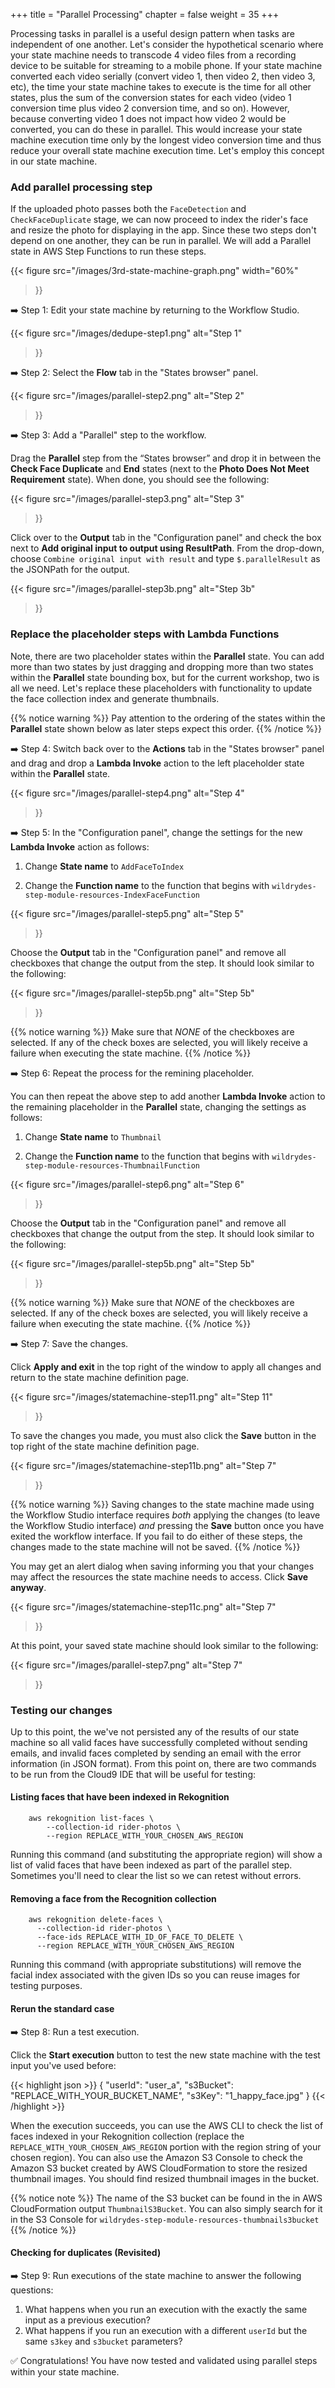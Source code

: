 +++
title = "Parallel Processing"
chapter = false
weight = 35
+++

Processing tasks in parallel is a useful design pattern when tasks are independent of one another. Let's consider the hypothetical scenario where your state machine needs to transcode 4 video files from a recording device to be suitable for streaming to a mobile phone. If your state machine converted each video serially (convert video 1, then video 2, then video 3, etc), the time your state machine takes to execute is the time for all other states, plus the sum of the conversion states for each video (video 1 conversion time plus video 2 conversion time, and so on). However, because converting video 1 does not impact how video 2 would be converted, you can do these in parallel. This would increase your state machine execution time only by the longest video conversion time and thus reduce your overall state machine execution time. Let's employ this concept in our state machine.

### Add parallel processing step

If the uploaded photo passes both the `FaceDetection` and `CheckFaceDuplicate` stage, we can now proceed to index the rider's face and resize the photo for displaying in the app. Since these two steps don't depend on one another, they can be run in parallel. We will add a Parallel state in AWS Step Functions to run these steps.

<!--The ARNs of the two AWS Lambda functions that index faces and generate thumbnails can be found in the AWS CloudFormation output `IndexFaceFunctionArn` and `ThumbnailFunctionArn` respectively. -->

{{< figure
	src="/images/3rd-state-machine-graph.png"
	width="60%"
>}}

➡️ Step 1: Edit your state machine by returning to the Workflow Studio.

{{< figure
	src="/images/dedupe-step1.png"
	alt="Step 1"
>}}

➡️ Step 2: Select the **Flow** tab in the "States browser" panel.

{{< figure
	src="/images/parallel-step2.png"
	alt="Step 2"
>}}

➡️ Step 3: Add a "Parallel" step to the workflow.

Drag the **Parallel** step from the “States browser” and drop it in between the **Check Face Duplicate** and **End** states (next to the **Photo Does Not Meet Requirement** state). When done, you should see the following:

{{< figure
	src="/images/parallel-step3.png"
	alt="Step 3"
>}}

Click over to the **Output** tab in the "Configuration panel" and check the box next to **Add original input to output using ResultPath**. From the drop-down, choose `Combine original input with result` and type `$.parallelResult` as the JSONPath for the output.

{{< figure
	src="/images/parallel-step3b.png"
	alt="Step 3b"
>}}

### Replace the placeholder steps with Lambda Functions

Note, there are two placeholder states within the **Parallel** state. You can add more than two states by just dragging and dropping more than two states within the **Parallel** state bounding box, but for the current workshop, two is all we need. Let's replace these placeholders with functionality to update the face collection index and generate thumbnails.

{{% notice warning %}}
Pay attention to the ordering of the states within the **Parallel** state shown below as later steps expect this order.
{{% /notice %}}


➡️ Step 4: Switch back over to the **Actions** tab in the "States browser" panel and drag and drop a **Lambda Invoke** action to the left placeholder state within the **Parallel** state.

{{< figure
	src="/images/parallel-step4.png"
	alt="Step 4"
>}}

➡️ Step 5: In the "Configuration panel", change the settings for the new **Lambda Invoke** action as follows:

1. Change **State name** to `AddFaceToIndex`

1. Change the **Function name** to the function that begins with `wildrydes-step-module-resources-IndexFaceFunction`

{{< figure
	src="/images/parallel-step5.png"
	alt="Step 5"
>}}

Choose the **Output** tab in the "Configuration panel" and remove all checkboxes that change the output from the step. It should look similar to the following:

{{< figure
		src="/images/parallel-step5b.png"
		alt="Step 5b"
>}}

{{% notice warning %}}
Make sure that *NONE* of the checkboxes are selected. If any of the check boxes are selected, you will likely receive a failure when executing the state machine.
{{% /notice %}}

➡️ Step 6: Repeat the process for the remining placeholder.

You can then repeat the above step to add another **Lambda Invoke** action to the remaining placeholder in the **Parallel** state, changing the settings as follows:

1. Change **State name** to `Thumbnail`

1. Change the **Function name** to the function that begins with `wildrydes-step-module-resources-ThumbnailFunction`

{{< figure
	src="/images/parallel-step6.png"
	alt="Step 6"
>}}

Choose the **Output** tab in the "Configuration panel" and remove all checkboxes that change the output from the step. It should look similar to the following:

{{< figure
		src="/images/parallel-step5b.png"
		alt="Step 5b"
>}}

{{% notice warning %}}
Make sure that *NONE* of the checkboxes are selected. If any of the check boxes are selected, you will likely receive a failure when executing the state machine.
{{% /notice %}}


➡️ Step 7: Save the changes.

Click **Apply and exit** in the top right of the window to apply all changes and return to the state machine definition page.

{{< figure
	src="/images/statemachine-step11.png"
	alt="Step 11"
>}}

To save the changes you made, you must also click the **Save** button in the top right of the state machine definition page.


{{< figure
	src="/images/statemachine-step11b.png"
	alt="Step 7"
>}}

{{% notice warning %}}
Saving changes to the state machine made using the Workflow Studio interface requires *both* applying the changes (to leave the Workflow Studio interface) *and* pressing the **Save** button once you have exited the workflow interface. If you fail to do either of these steps, the changes made to the state machine will not be saved.
{{% /notice %}}

You may get an alert dialog when saving informing you that your changes may affect the resources the state machine needs to access. Click **Save anyway**.

{{< figure
	src="/images/statemachine-step11c.png"
	alt="Step 7"
>}}

At this point, your saved state machine should look similar to the following:

{{< figure
	src="/images/parallel-step7.png"
	alt="Step 7"
>}}

### Testing our changes

Up to this point, the we've not persisted any of the results of our state machine so all valid faces have successfully completed without sending emails, and invalid faces completed by sending an email with the error information (in JSON format). From this point on, there are two commands to be run from the Cloud9 IDE that will be useful for testing:

#### Listing faces that have been indexed in Rekognition
		aws rekognition list-faces \
			--collection-id rider-photos \
			--region REPLACE_WITH_YOUR_CHOSEN_AWS_REGION

Running this command (and substituting the appropriate region) will show a list of valid faces that have been indexed as part of the parallel step. Sometimes you'll need to clear the list so we can retest without errors.

#### Removing a face from the Recognition collection

		aws rekognition delete-faces \
		  --collection-id rider-photos \
		  --face-ids REPLACE_WITH_ID_OF_FACE_TO_DELETE \
		  --region REPLACE_WITH_YOUR_CHOSEN_AWS_REGION

Running this command (with appropriate substitutions) will remove the facial index associated with the given IDs so you can reuse images for testing purposes.

#### Rerun the standard case

➡️ Step 8: Run a test execution.

Click the **Start execution** button to test the new state machine with the test input you've used before:

{{< highlight json >}}
{
	"userId": "user_a",
	"s3Bucket": "REPLACE_WITH_YOUR_BUCKET_NAME",
	"s3Key": "1_happy_face.jpg"
}	{{< /highlight >}}

When the execution succeeds, you can use the AWS CLI to check the list of faces indexed in your Rekognition collection (replace the `REPLACE_WITH_YOUR_CHOSEN_AWS_REGION` portion with the region string of your chosen region). You can also use the Amazon S3 Console to check the Amazon S3 bucket created by AWS CloudFormation to store the resized thumbnail images. You should find resized thumbnail images in the bucket.

{{% notice note %}}
The name of the S3 bucket can be found in the in AWS CloudFormation output `ThumbnailS3Bucket`. You can also simply search for it in the S3 Console for `wildrydes-step-module-resources-thumbnails3bucket`
{{% /notice %}}

#### Checking for duplicates (Revisited)

➡️ Step 9: Run executions of the state machine to answer the following questions:

1. What happens when you run an execution with the exactly the same input as a previous execution?
1. What happens if you run an execution with a different `userId` but the same `s3key` and `s3bucket` parameters?

:white_check_mark: Congratulations! You have now tested and validated using parallel steps within your state machine.

